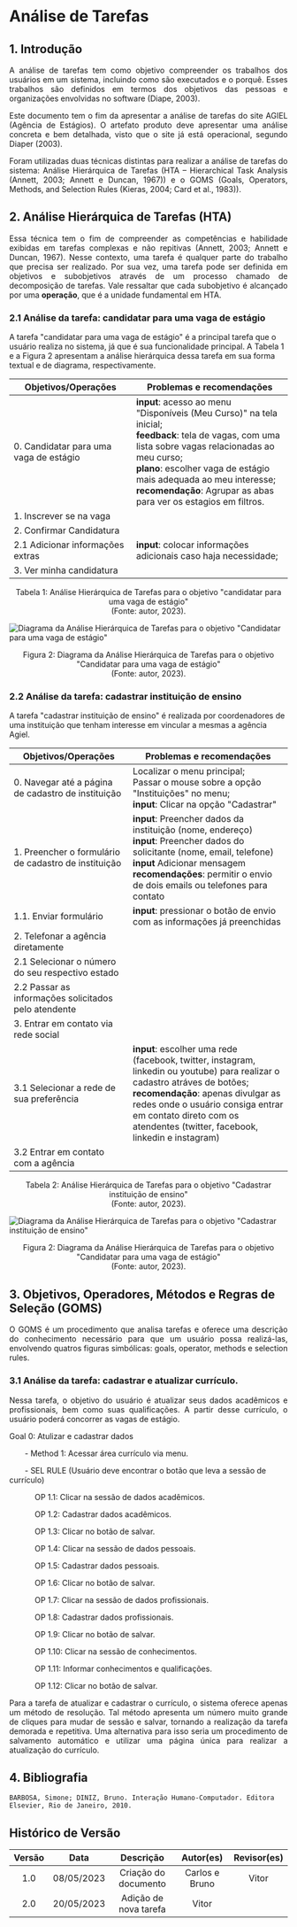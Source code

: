 # Análise de Tarefas

## 1. Introdução
<p align="justify">
A análise de tarefas tem como objetivo compreender os trabalhos dos usuários em um sistema, incluindo como são executados e o porquê. Esses trabalhos são definidos em termos dos objetivos das pessoas e organizações envolvidas no software (Diape, 2003).
</p>
<p align="justify">
Este documento tem o fim da apresentar a análise de tarefas do site AGIEL (Agência de Estágios). O artefato produto deve apresentar uma análise concreta e bem detalhada, visto que o site já está operacional, segundo Diaper (2003).
</p>

<p align="justify">
Foram utilizadas duas técnicas distintas para realizar a análise de tarefas do sistema: Análise Hierárquica de
Tarefas (HTA – Hierarchical Task Analysis (Annett, 2003; Annett e Duncan, 1967)) e o GOMS (Goals,
Operators, Methods, and Selection Rules (Kieras, 2004; Card et al., 1983)).
</p>

## 2. Análise Hierárquica de Tarefas (HTA)
<p align="justify">
Essa técnica tem o fim de compreender as competências e habilidade exibidas em tarefas complexas e não repitivas (Annett, 2003; Annett e Duncan,
1967). Nesse contexto, uma tarefa é qualquer parte do trabalho que precisa ser realizado. Por sua vez, uma tarefa pode ser definida em objetivos e subobjetivos através de um processo chamado de decomposição de tarefas. Vale ressaltar que cada subobjetivo é alcançado por uma <b>operação</b>, que é a unidade fundamental em HTA.
</p>

### 2.1 Análise da tarefa: candidatar para uma vaga de estágio

A tarefa "candidatar para uma vaga de estágio" é a principal tarefa que o usuário realiza no sistema, já que é sua funcionalidade principal. A Tabela 1 e a Figura 2 apresentam a análise hierárquica dessa tarefa em sua forma textual e de diagrama, respectivamente.

| Objetivos/Operações                    | Problemas e recomendações                                                                                                                                                                                                                                                                                       |
|----------------------------------------|-----------------------------------------------------------------------------------------------------------------------------------------------------------------------------------------------------------------------------------------------------------------------------------------------------------------|
| 0. Candidatar para uma vaga de estágio | **input**: acesso ao menu "Disponíveis (Meu Curso)" na tela inicial; <br/> **feedback**: tela de vagas, com uma lista sobre vagas relacionadas ao meu curso; <br/> **plano**: escolher vaga de estágio mais adequada ao meu interesse; <br/> **recomendação**: Agrupar as abas para ver os estagios em filtros. |
| 1. Inscrever se na vaga                |                                                                                                                                                                                                                                                                                                                 |
| 2. Confirmar Candidatura               |                                                                                                                                                                                                                                                                                                                 |
| 2.1 Adicionar informações extras       | **input**: colocar informações adicionais caso haja necessidade;                                                                                                                                                                                                                                                |
| 3. Ver minha candidatura               |                                                                                                                                                                                                                                                                                                                 |
<div style="text-align: center">
<p> Tabela 1: Análise Hierárquica de Tarefas para o objetivo "candidatar para uma vaga de estágio" <br/>(Fonte: autor, 2023).</p>
</div>

![Diagrama da Análise Hierárquica de Tarefas para o objetivo "Candidatar para uma vaga de estágio"](../assets/hta.png)

<div style="text-align: center">
<p> Figura 2: Diagrama da Análise Hierárquica de Tarefas para o objetivo "Candidatar para uma vaga de estágio" <br/> (Fonte: autor, 2023).</p>
</div>

### 2.2 Análise da tarefa: cadastrar instituição de ensino

<p> A tarefa "cadastrar instituição de ensino" é realizada por coordenadores de uma instituição que tenham interesse em vincular a mesmas a agência Agiel.
</p>

| Objetivos/Operações                    | Problemas e recomendações                                                                                                                                                                                                                                                                                       |
|----------------------------------------|-----------------------------------------------------------------------------------------------------------------------------------------------------------------------------------------------------------------------------------------------------------------------------------------------------------------|
| 0. Navegar até a página de cadastro de instituição | Localizar o menu principal; <br/> Passar o mouse sobre a opção "Instituições" no menu; <br/> **input**: Clicar na opção "Cadastrar" |
| 1. Preencher o formulário de cadastro de instituição             | **input**: Preencher dados da instituição (nome, endereço)<br/> **input**: Preencher dados do solicitante (nome, email, telefone)<br/> **input** Adicionar mensagem <br/> **recomendações**: permitir o envio de dois emails ou telefones para contato |
| 1.1. Enviar formulário | **input**: pressionar o botão de envio com as informações já preenchidas|
| 2. Telefonar a agência diretamente | |
| 2.1 Selecionar o número do seu respectivo estado | |
| 2.2 Passar as informações solicitados pelo atendente | |
| 3. Entrar em contato via rede social | |
| 3.1 Selecionar a rede de sua preferência | **input**: escolher uma rede (facebook, twitter, instagram, linkedin ou youtube) para realizar o cadastro atráves de botões; <br/> **recomendação**: apenas divulgar as redes onde o usuário consiga entrar em contato direto com os atendentes (twitter, facebook, linkedin e instagram)|
| 3.2 Entrar em contato com a agência | |

<div style="text-align: center">
<p> Tabela 2: Análise Hierárquica de Tarefas para o objetivo "Cadastrar instituição de ensino" <br/>(Fonte: autor, 2023).</p>
</div>

![Diagrama da Análise Hierárquica de Tarefas para o objetivo "Cadastrar instituição de ensino"](../assets/fluxo_tarefa_cadastro_instituicao.jpg)

<div style="text-align: center">
<p> Figura 2: Diagrama da Análise Hierárquica de Tarefas para o objetivo "Candidatar para uma vaga de estágio" <br/> (Fonte: autor, 2023).</p>
</div>

## 3. Objetivos, Operadores, Métodos e Regras de Seleção (GOMS)

<p align="justify">
O GOMS é um procedimento que analisa tarefas e oferece uma descrição do conhecimento necessário para que um usuário possa realizá-las, envolvendo quatros figuras simbólicas: goals, operator, methods e selection rules.
</p>

### 3.1 Análise da tarefa: cadastrar e atualizar currículo.
<p align="justify">
Nessa tarefa, o objetivo do usuário é atualizar seus dados acadêmicos e profissionais, bem como suas qualificações. A partir desse currículo, o usuário poderá concorrer as vagas de estágio.
</p>
<p>Goal 0: Atulizar e cadastrar dados</p>
&emsp;&emsp;- Method 1: Acessar área currículo via menu.
<p>&emsp;&emsp;- SEL RULE (Usuário deve encontrar o botão que leva a sessão de currículo)</p>
<p>&emsp;&emsp;&emsp; OP 1.1: Clicar na sessão de dados acadêmicos.</p>
<p>&emsp;&emsp;&emsp; OP 1.2: Cadastrar dados acadêmicos.</p>
<p>&emsp;&emsp;&emsp; OP 1.3: Clicar no botão de salvar.</p>
<p>&emsp;&emsp;&emsp; OP 1.4: Clicar na sessão de dados pessoais.</p>
<p>&emsp;&emsp;&emsp; OP 1.5: Cadastrar dados pessoais.</p>
<p>&emsp;&emsp;&emsp; OP 1.6: Clicar no botão de salvar.</p>
<p>&emsp;&emsp;&emsp; OP 1.7: Clicar na sessão de dados profissionais.</p>
<p>&emsp;&emsp;&emsp; OP 1.8: Cadastrar dados profissionais.</p>
<p>&emsp;&emsp;&emsp; OP 1.9: Clicar no botão de salvar.</p>
<p>&emsp;&emsp;&emsp; OP 1.10: Clicar na sessão de conhecimentos.</p>
<p>&emsp;&emsp;&emsp; OP 1.11: Informar conhecimentos e qualificações.</p>
<p>&emsp;&emsp;&emsp; OP 1.12: Clicar no botão de salvar.</p>

<p align="justify">
Para a tarefa de atualizar e cadastrar o currículo, o sistema oferece apenas um método de resolução. Tal método apresenta um número muito grande de cliques para mudar de sessão e salvar, tornando a realização da tarefa demorada e  repetitiva.
Uma alternativa para isso seria um procedimento de salvamento automático e utilizar uma página única para realizar a atualização do currículo.
</p>

## 4. Bibliografia
```
BARBOSA, Simone; DINIZ, Bruno. Interação Humano-Computador. Editora Elsevier, Rio de Janeiro, 2010.
```

## Histórico de Versão

| Versão |    Data    |      Descrição       |   Autor(es)    | Revisor(es) |
|:------:|:----------:|:--------------------:|:--------------:|:-----------:|
|  1.0   | 08/05/2023 | Criação do documento | Carlos e Bruno |    Vitor    |
|  2.0   | 20/05/2023 | Adição de nova tarefa | Vitor | |


